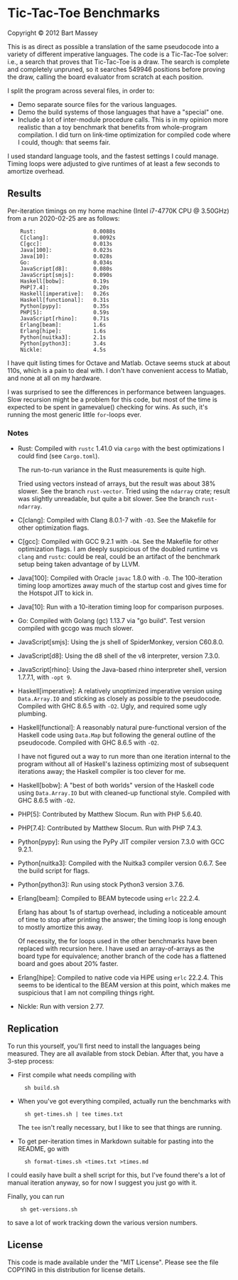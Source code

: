 # Tic-Tac-Toe Benchmarks
Copyright © 2012 Bart Massey

This is as direct as possible a translation of the same
pseudocode into a variety of different imperative languages.
The code is a Tic-Tac-Toe solver: i.e., a search that proves
that Tic-Tac-Toe is a draw. The search is complete and
completely unpruned, so it searches 549946 positions before
proving the draw, calling the board evaluator from scratch
at each position.

I split the program across several files, in order to:

* Demo separate source files for the various languages.
* Demo the build systems of those languages that have a
  "special" one.
* Include a lot of inter-module procedure calls. This is
  in my opinion more realistic than a toy benchmark that
  benefits from whole-program compilation. I did turn on
  link-time optimization for compiled code where I could,
  though: that seems fair.

I used standard language tools, and the fastest settings I
could manage. Timing loops were adjusted to give runtimes of
at least a few seconds to amortize overhead.

## Results

Per-iteration timings on my home machine (Intel i7-4770K CPU
@ 3.50GHz) from a run 2020-02-25 are as follows:

        Rust:                  0.0088s
        C[clang]:              0.0092s
        C[gcc]:                0.013s
        Java[100]:             0.023s
        Java[10]:              0.028s
        Go:                    0.034s
        JavaScript[d8]:        0.080s
        JavaScript[smjs]:      0.090s
        Haskell[bobw]:         0.19s
        PHP[7.4]:              0.20s
        Haskell[imperative]:   0.26s
        Haskell[functional]:   0.31s
        Python[pypy]:          0.35s
        PHP[5]:                0.59s
        JavaScript[rhino]:     0.71s
        Erlang[beam]:          1.6s
        Erlang[hipe]:          1.6s
        Python[nuitka3]:       2.1s
        Python[python3]:       3.4s
        Nickle:                4.5s

I have quit listing times for Octave and Matlab. Octave
seems stuck at about 110s, which is a pain to deal with. I
don't have convenient access to Matlab, and none at all on
my hardware.

I was surprised to see the differences in performance
between languages. Slow recursion might be a problem for
this code, but most of the time is expected to be spent in
gamevalue() checking for wins. As such, it's running the
most generic little `for`-loops ever.

### Notes

* Rust: Compiled with `rustc` 1.41.0 via `cargo` with the
  best optimizations I could find (see `Cargo.toml`).

  The run-to-run variance in the Rust measurements is quite
  high.

  Tried using vectors instead of arrays, but the result was
  about 38% slower. See the branch `rust-vector`. Tried
  using the `ndarray` crate; result was slightly unreadable,
  but quite a bit slower. See the branch `rust-ndarray`.

* C[clang]: Compiled with Clang 8.0.1-7 with `-O3`. See the
  Makefile for other optimization flags.

* C[gcc]: Compiled with GCC 9.2.1 with `-O4`.  See the
  Makefile for other optimization flags. I am deeply
  suspicious of the doubled runtime vs `clang` and `rustc`:
  could be real, could be an artifact of the benchmark setup
  being taken advantage of by LLVM.

* Java[100]: Compiled with Oracle `javac` 1.8.0 with `-O`. The
  100-iteration timing loop amortizes away much of the
  startup cost and gives time for the Hotspot JIT to kick
  in.

* Java[10]: Run with a 10-iteration timing loop for
  comparison purposes.

* Go: Compiled with Golang (gc) 1.13.7 via "go build".  Test
  version compiled with gccgo was much slower.

* JavaScript[smjs]: Using the js shell of SpiderMonkey, version
  C60.8.0.

* JavaScript[d8]: Using the d8 shell of the v8 interpreter,
  version 7.3.0.

* JavaScript[rhino]: Using the Java-based rhino interpreter
  shell, version 1.7.7.1, with `-opt 9`.

* Haskell[imperative]: A relatively unoptimized imperative version
  using `Data.Array.IO` and sticking as closely as possible
  to the pseudocode. Compiled with GHC 8.6.5 with
  `-O2`. Ugly, and required some ugly plumbing.

* Haskell[functional]: A reasonably natural pure-functional
  version of the Haskell code using `Data.Map` but following
  the general outline of the pseudocode. Compiled with GHC
  8.6.5 with `-O2`.

  I have not figured out a way to run more than one
  iteration internal to the program without all of Haskell's
  laziness optimizing most of subsequent iterations away;
  the Haskell compiler is too clever for me.

* Haskell[bobw]: A "best of both worlds" version of the Haskell
  code using `Data.Array.IO` but with cleaned-up functional
  style. Compiled with GHC 8.6.5 with `-O2`.

* PHP[5]: Contributed by Matthew Slocum. Run with PHP 5.6.40.

* PHP[7.4]: Contributed by Matthew Slocum. Run with PHP 7.4.3.

* Python[pypy]: Run using the PyPy JIT compiler version 7.3.0 with
  GCC 9.2.1.

* Python[nuitka3]: Compiled with the Nuitka3 compiler version
  0.6.7. See the build script for flags.

* Python[python3]: Run using stock Python3 version 3.7.6.

* Erlang[beam]: Compiled to BEAM bytecode using `erlc`
  22.2.4.

  Erlang has about 1s of startup overhead, including a
  noticeable amount of time to stop after printing the
  answer; the timing loop is long enough to mostly amortize
  this away.

  Of necessity, the for loops used in the other benchmarks
  have been replaced with recursion here. I have used an
  array-of-arrays as the board type for equivalence; another
  branch of the code has a flattened board and goes about
  20% faster.

* Erlang[hipe]: Compiled to native code via HiPE using
  `erlc` 22.2.4. This seems to be identical to the BEAM
  version at this point, which makes me suspicious that I am
  not compiling things right.

* Nickle: Run with version 2.77.


## Replication

To run this yourself, you'll first need to install the
languages being measured. They are all available from stock
Debian. After that, you have a 3-step process:

* First compile what needs compiling with

        sh build.sh

* When you've got everything compiled, actually
  run the benchmarks with

        sh get-times.sh | tee times.txt

  The `tee` isn't really necessary, but I like to
  see that things are running.

* To get per-iteration times in Markdown suitable for
  pasting into the README, go with

        sh format-times.sh <times.txt >times.md

I could easily have built a shell script for this, but I've
found there's a lot of manual iteration anyway, so for now I
suggest you just go with it.

Finally, you can run

        sh get-versions.sh

to save a lot of work tracking down the various version
numbers.

## License

This code is made available under the "MIT License". Please
see the file COPYING in this distribution for license
details.
